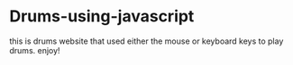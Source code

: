# Drums-using-javascript
this is drums website that used either the mouse or keyboard keys to play drums. enjoy!
